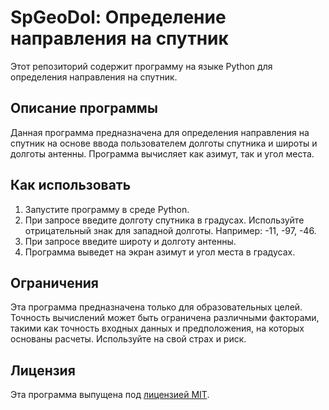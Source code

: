 # SpGeoDol: Определение направления на спутник

Этот репозиторий содержит программу на языке Python для определения направления на спутник.

## Описание программы

Данная программа предназначена для определения направления на спутник на основе ввода пользователем долготы спутника и широты и долготы антенны. Программа вычисляет как азимут, так и угол места.

## Как использовать

1. Запустите программу в среде Python.
2. При запросе введите долготу спутника в градусах. Используйте отрицательный знак для западной долготы. Например: -11, -97, -46.
3. При запросе введите широту и долготу антенны.
4. Программа выведет на экран азимут и угол места в градусах.

## Ограничения

Эта программа предназначена только для образовательных целей. Точность вычислений может быть ограничена различными факторами, такими как точность входных данных и предположения, на которых основаны расчеты. Используйте на свой страх и риск.

## Лицензия

Эта программа выпущена под [лицензией MIT]( https://opensource.org/licenses/MIT).
